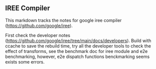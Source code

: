 ## IREE Compiler

This markdown tracks the notes for google iree compiler (https://github.com/google/iree).

First check the developer notes (https://github.com/google/iree/tree/main/docs/developers). Build with ccache to save the rebuild time, try all the developer tools to check the effect of transforms, see the benchmark doc for iree module and e2e benchmarking, however, e2e dispatch functions benckmarking seems exists some errors.


